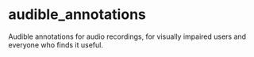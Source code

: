 # audible_annotations
Audible annotations for audio recordings, for visually impaired users and everyone who finds it useful.
